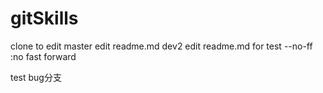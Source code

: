 # gitSkills
clone to edit
master edit readme.md
dev2 edit readme.md for test --no-ff :no fast forward

test bug分支
